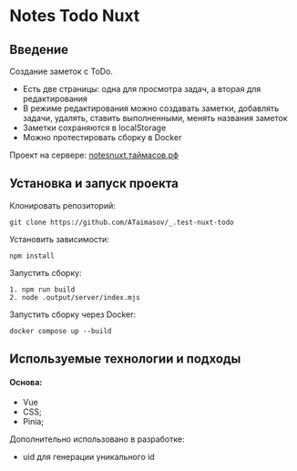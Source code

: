 # Notes Todo Nuxt

## Введение

Создание заметок с ToDo.

- Есть две страницы: одна для просмотра задач, а вторая для редактирования
- В режиме редактирования можно создавать заметки, добавлять задачи, удалять, ставить выполненными, менять названия заметок
- Заметки сохраняются в localStorage
- Можно протестировать сборку в Docker

Проект на сервере: [notesnuxt.таймасов.рф](https://notesnuxt.таймасов.рф)

## Установка и запуск проекта

Клонировать репозиторий:

    git clone https://github.com/ATaimasov/_.test-nuxt-todo

Установить зависимости:

    npm install

Запустить сборку:

    1. npm run build
    2. node .output/server/index.mjs

Запустить сборку через Docker:

    docker compose up --build

## Используемые технологии и подходы

#### Основа:
- Vue
- CSS;
- Pinia;

Дополнительно использовано в разработке:
- uid для генерации уникального id


